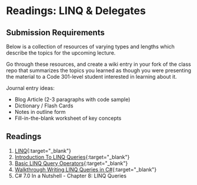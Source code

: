 # Readings: LINQ & Delegates

## Submission Requirements

Below is a collection of resources of varying types and lengths which describe the topics for the upcoming lecture.  

Go through these resources, and create a wiki entry in your fork of the class repo that summarizes the topics you learned as though you were presenting the material to a Code 301-level student interested in learning about it.

Journal entry ideas:
* Blog Article (2-3 paragraphs with code sample)
* Dictionary / Flash Cards
* Notes in outline form
* Fill-in-the-blank worksheet of key concepts


## Readings

1. [LINQ](https://docs.microsoft.com/en-us/dotnet/csharp/programming-guide/concepts/linq/){:target="_blank"} 
1. [Introduction To LINQ Queries](https://docs.microsoft.com/en-us/dotnet/csharp/programming-guide/concepts/linq/introduction-to-linq-queries){:target="_blank"} 
1. [Basic LINQ Query Operators](https://docs.microsoft.com/en-us/dotnet/csharp/programming-guide/concepts/linq/basic-linq-query-operations){:target="_blank"} 
1. [Walkthrough Writing LINQ Queries in C#](https://docs.microsoft.com/en-us/dotnet/csharp/programming-guide/concepts/linq/walkthrough-writing-queries-linq){:target="_blank"} 
1. C# 7.0 In a Nutshell - Chapter 8: LINQ Queries